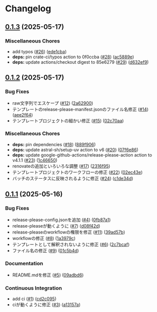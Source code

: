 # Changelog

## [0.1.3](https://github.com/tetsu-i/mycookiecutter/compare/v0.1.2...v0.1.3) (2025-05-17)


### Miscellaneous Chores

* add typos ([#26](https://github.com/tetsu-i/mycookiecutter/issues/26)) ([ede1cba](https://github.com/tetsu-i/mycookiecutter/commit/ede1cba597eec16cc652b01c0431923c6491b33d))
* **deps:** pin crate-ci/typos action to 0f0ccba ([#28](https://github.com/tetsu-i/mycookiecutter/issues/28)) ([ac5889e](https://github.com/tetsu-i/mycookiecutter/commit/ac5889e642ff8ae5c81247cd3d2b15a5a5cf18aa))
* **deps:** update actions/checkout digest to 85e6279 ([#29](https://github.com/tetsu-i/mycookiecutter/issues/29)) ([d632ef9](https://github.com/tetsu-i/mycookiecutter/commit/d632ef9f549015f69a01f9a22e6da595081cef7f))

## [0.1.2](https://github.com/tetsu-i/mycookiecutter/compare/v0.1.1...v0.1.2) (2025-05-17)


### Bug Fixes

* raw文字列でエスケープ ([#12](https://github.com/tetsu-i/mycookiecutter/issues/12)) ([2a62900](https://github.com/tetsu-i/mycookiecutter/commit/2a6290004763375c202d6f373911501792b9fb6d))
* テンプレートのrelease-please-manifest.jsonのファイル名修正 ([#14](https://github.com/tetsu-i/mycookiecutter/issues/14)) ([aee2f64](https://github.com/tetsu-i/mycookiecutter/commit/aee2f64c952cf8e1b0be4946200577c3fc09f19e))
* テンプレートプロジェクトの細かい修正 ([#15](https://github.com/tetsu-i/mycookiecutter/issues/15)) ([02c70aa](https://github.com/tetsu-i/mycookiecutter/commit/02c70aa0e2edab999dd5dbc96162c592b2230920))


### Miscellaneous Chores

* **deps:** pin dependencies ([#18](https://github.com/tetsu-i/mycookiecutter/issues/18)) ([889f906](https://github.com/tetsu-i/mycookiecutter/commit/889f9069606226e2eaae652375bff6ea59618fd1))
* **deps:** update astral-sh/setup-uv action to v6 ([#20](https://github.com/tetsu-i/mycookiecutter/issues/20)) ([07f6e86](https://github.com/tetsu-i/mycookiecutter/commit/07f6e869b94b0364d13a4a8265dc5bb2108bd94d))
* **deps:** update google-github-actions/release-please-action action to v4.1.1 ([#23](https://github.com/tetsu-i/mycookiecutter/issues/23)) ([1c46650](https://github.com/tetsu-i/mycookiecutter/commit/1c46650724ec6868abf5f4e0c30a6cbdb1cdf8c4))
* renovateの追加といろいろな調整 ([#17](https://github.com/tetsu-i/mycookiecutter/issues/17)) ([2316f95](https://github.com/tetsu-i/mycookiecutter/commit/2316f9538d7d6365ed4e79cd5bbd76a7e3dba7b0))
* テンプレートプロジェクトのワークフローの修正 ([#22](https://github.com/tetsu-i/mycookiecutter/issues/22)) ([02ec43e](https://github.com/tetsu-i/mycookiecutter/commit/02ec43e9442fa9e4cada7ba4e731314c6c865fe6))
* バッチのステータスに反映されるように修正 ([#24](https://github.com/tetsu-i/mycookiecutter/issues/24)) ([c1de34d](https://github.com/tetsu-i/mycookiecutter/commit/c1de34d49ba9accca64dcd93a489342e6da62957))

## [0.1.1](https://github.com/tetsu-i/mycookiecutter/compare/v0.1.0...v0.1.1) (2025-05-16)


### Bug Fixes

* release-please-config.jsonを追加 ([#4](https://github.com/tetsu-i/mycookiecutter/issues/4)) ([0fb87a1](https://github.com/tetsu-i/mycookiecutter/commit/0fb87a14768d3e4064fd240e3f4dd987f8a9eaf2))
* release-pleaseが動くように ([#7](https://github.com/tetsu-i/mycookiecutter/issues/7)) ([d08f42d](https://github.com/tetsu-i/mycookiecutter/commit/d08f42daca09936ba7a3088c3690f1f76692d8a9))
* release-pleaseのworkflowの権限を修正 ([#11](https://github.com/tetsu-i/mycookiecutter/issues/11)) ([39ad57b](https://github.com/tetsu-i/mycookiecutter/commit/39ad57ba8524ce7a4aa8b9ba278c0da80aa4c587))
* workflowの修正 ([#8](https://github.com/tetsu-i/mycookiecutter/issues/8)) ([1a3979c](https://github.com/tetsu-i/mycookiecutter/commit/1a3979cf54c748ff33e3b9ddeb13bc243022c8e2))
* テンプレートとして解釈されないように修正 ([#6](https://github.com/tetsu-i/mycookiecutter/issues/6)) ([2c7bcaf](https://github.com/tetsu-i/mycookiecutter/commit/2c7bcafa96ac26e52c8e7d5fdf3827ac79c92392))
* ファイル名の修正 ([#9](https://github.com/tetsu-i/mycookiecutter/issues/9)) ([01c5b4d](https://github.com/tetsu-i/mycookiecutter/commit/01c5b4d54a29b842df5b6cecb1f462b04c9591d3))


### Documentation

* README.mdを修正 ([#5](https://github.com/tetsu-i/mycookiecutter/issues/5)) ([09adbd6](https://github.com/tetsu-i/mycookiecutter/commit/09adbd69091fdca4c52c34e7fd0c437bb43b22f8))


### Continuous Integration

* add ci ([#1](https://github.com/tetsu-i/mycookiecutter/issues/1)) ([cd2c095](https://github.com/tetsu-i/mycookiecutter/commit/cd2c09534154540d9ad7ad804de20518da45ff3d))
* ciが動くように修正 ([#3](https://github.com/tetsu-i/mycookiecutter/issues/3)) ([a13157a](https://github.com/tetsu-i/mycookiecutter/commit/a13157a4036b0cd4438c4197824541307ea37557))
